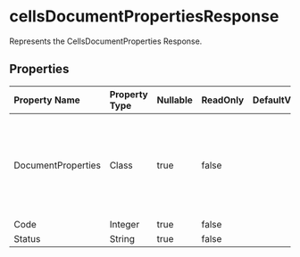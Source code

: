 # **cellsDocumentPropertiesResponse**

Represents the CellsDocumentProperties Response. 

## **Properties**

| Property Name | Property Type | Nullable |  ReadOnly | DefaultValue | Description | 
| :- | :- | :- |:- |  :- | :- |
|DocumentProperties|Class|true|false |  |The class has a property that represents the document properties of cells.|
|Code|Integer|true|false |  ||
|Status|String|true|false |  ||


